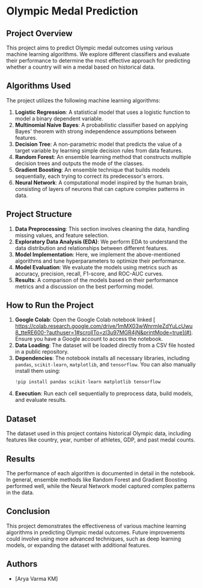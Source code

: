 
# Olympic Medal Prediction

## Project Overview
This project aims to predict Olympic medal outcomes using various machine learning algorithms. We explore different classifiers and evaluate their performance to determine the most effective approach for predicting whether a country will win a medal based on historical data.

## Algorithms Used
The project utilizes the following machine learning algorithms:

1. **Logistic Regression**: A statistical model that uses a logistic function to model a binary dependent variable.
2. **Multinomial Naive Bayes**: A probabilistic classifier based on applying Bayes' theorem with strong independence assumptions between features.
3. **Decision Tree**: A non-parametric model that predicts the value of a target variable by learning simple decision rules from data features.
4. **Random Forest**: An ensemble learning method that constructs multiple decision trees and outputs the mode of the classes.
5. **Gradient Boosting**: An ensemble technique that builds models sequentially, each trying to correct its predecessor's errors.
6. **Neural Network**: A computational model inspired by the human brain, consisting of layers of neurons that can capture complex patterns in data.

## Project Structure

1. **Data Preprocessing**: This section involves cleaning the data, handling missing values, and feature selection.
2. **Exploratory Data Analysis (EDA)**: We perform EDA to understand the data distribution and relationships between different features.
3. **Model Implementation**: Here, we implement the above-mentioned algorithms and tune hyperparameters to optimize their performance.
4. **Model Evaluation**: We evaluate the models using metrics such as accuracy, precision, recall, F1-score, and ROC-AUC curves.
5. **Results**: A comparison of the models based on their performance metrics and a discussion on the best performing model.

## How to Run the Project

1. **Google Colab**: Open the Google Colab notebook linked [ https://colab.research.google.com/drive/1mMX03wWnrmIeZdYuLcUwu8_tteRE600-?authuser=1#scrollTo=zl3u97MGR4jN&printMode=true](#). Ensure you have a Google account to access the notebook.
2. **Data Loading**: The dataset will be loaded directly from a CSV file hosted in a public repository.
3. **Dependencies**: The notebook installs all necessary libraries, including `pandas`, `scikit-learn`, `matplotlib`, and `tensorflow`. You can also manually install them using:
    ```python
    !pip install pandas scikit-learn matplotlib tensorflow
    ```
4. **Execution**: Run each cell sequentially to preprocess data, build models, and evaluate results.

## Dataset
The dataset used in this project contains historical Olympic data, including features like country, year, number of athletes, GDP, and past medal counts.

## Results
The performance of each algorithm is documented in detail in the notebook. In general, ensemble methods like Random Forest and Gradient Boosting performed well, while the Neural Network model captured complex patterns in the data.

## Conclusion
This project demonstrates the effectiveness of various machine learning algorithms in predicting Olympic medal outcomes. Future improvements could involve using more advanced techniques, such as deep learning models, or expanding the dataset with additional features.

## Authors
- [Arya Varma KM]



